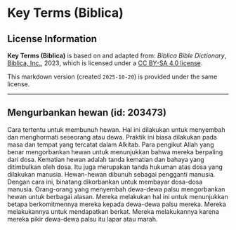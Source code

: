 # Key Terms (Biblica)

## License Information

**Key Terms (Biblica)** is based on and adapted from: _Biblica Bible Dictionary_, [Biblica, Inc.](https://www.biblica.com/), 2023, which is licensed under a [CC BY-SA 4.0 license](https://creativecommons.org/licenses/by-sa/4.0/legalcode.en).

This markdown version (created `2025-10-20`) is provided under the same license.



--------------------------------

## Mengurbankan hewan (id: 203473)

Cara tertentu untuk membunuh hewan. Hal ini dilakukan untuk menyembah dan menghormati seseorang atau dewa. Praktik ini biasa dilakukan pada masa dan tempat yang tercatat dalam Alkitab. Para pengikut Allah yang benar mengorbankan hewan untuk menunjukkan bahwa mereka berpaling dari dosa. Kematian hewan adalah tanda kematian dan bahaya yang ditimbulkan oleh dosa. Itu juga merupakan tanda hukuman atas dosa yang dilakukan manusia. Hewan\-hewan dibunuh sebagai pengganti manusia. Dengan cara ini, binatang dikorbankan untuk membayar dosa\-dosa manusia. Orang\-orang yang menyembah dewa\-dewa palsu mengorbankan hewan untuk berbagai alasan. Mereka melakukan hal ini untuk menunjukkan betapa berkomitmennya mereka kepada dewa\-dewa palsu mereka. Mereka melakukannya untuk mendapatkan berkat. Mereka melakukannya karena mereka pikir dewa\-dewa palsu itu lapar atau marah.


